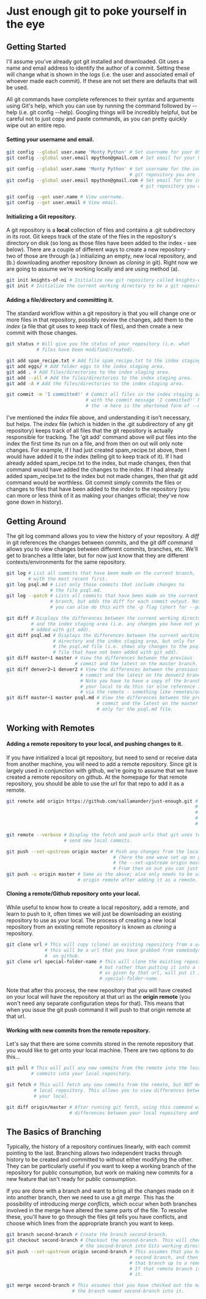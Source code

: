 # Just enough git to poke yourself in the eye

## Getting Started 

I'll assume you've already got git installed and downloaded. 
Git uses a name and email address to identify the author of a 
commit. Setting these will change what is shown in the logs 
(i.e. the user and associated email of whoever made each 
commit). If these are not set there are defaults that will 
be used. 

All git commands have complete references to their syntax and 
arguments using Git's help, which you can use by running 
the command followed by --help (i.e. git config --help). Googling 
things will be incredibly helpful, but be careful not to just 
copy and paste commands, as you can pretty quickly wipe out 
an entire repo. 

#### Setting your username and email. 

```bash
git config --global user.name 'Monty Python' # Set username for your OS. 
git config --global user.email mpython@gmail.com # Set email for your OS. 

git config --global user.name 'Monty Python' # Set username for the individual 
											 # git repository you are in. 
git config --global user.email mpython@gmail.com # Set email for the individual 
												 # git repository you are in.

git config --get user.name # View username. 
git config --get user.email # View email. 
```

#### Initializing a Git repository. 

A git repository is a __local__ collection of files and contains 
a .git subdirectory in its root. Git keeps track of the state of 
the files in the repository's directory on disk (so long as those 
files have been added to the index - see below). There are a couple
of different ways to create a new repository - two of those are 
through (a.) initializing an empty, new local repository, and 
(b.) downloading another repository (known as _cloning_ in git). Right 
now we are going to assume we're working locally and are using method (a). 

```bash 
git init knights-of-ni # Initialize new git repository called knights-of-ni. 
git init # Initialize the current working directory to be a git repository.
```

#### Adding a file/directory and committing it. 

The standard workflow within a git repository is that you will change 
one or more files in that repository, possibly review the changes, 
add them to the _index_ (a file that git uses to keep track 
of files), and then create a new commit with those changes.  


```bash
git status # Will give you the status of your repository (i.e. what 
		   # files have been modified/created). 

git add spam_recipe.txt # Add file spam_recipe.txt to the index staging area. 
git add eggs/ # Add folder eggs to the index staging area. 
git add . # Add files/directories to the index staging area.
git add --all # Add the files/directories to the index staging area. 
git add -A # Add the files/directories to the index staging area. 

git commit -m 'I committed!' # Commit all files in the index staging area
							 # with the commit message 'I committed!' Note
							 # the -m here is the shortened form of --message. 
```

I've mentioned the _index_ file above, and understanding it isn't necessary, 
but helps. The _index_ file (which is hidden in the .git subdirectory of any 
git repository) keeps track of all files that the git repository 
is actually responsible for tracking. The 'git add' command above will 
put files into the index the first time its run on a file, and from then 
on out will only note changes. For example, if I had just
created spam_recipe.txt above, then I would have added it to the index 
(telling git to keep track of it). If I had already added spam_recipe.txt 
to the index, but made changes, then that command would have added the 
changes to the index. If I had already added spam_recipe.txt to the index
but not made changes, then that git add command would be worthless. Git commit
simply commits the files or changes to files that have been added to the _index_
to the repository (you can more or less think of it as making your changes official; 
they've now gone down in history). 

## Getting Around 

The git log command allows you to view the history of your repository. 
A _diff_ in git references the changes between commits, and the git 
diff command allows you to view changes between different commits, 
branches, etc. We'll get to branches a little later, but for now 
just know that they are different contexts/environments for the 
same repository. 

```bash 
git log # List all commits that have been made on the current branch, 
		# with the most recent first. 
git log psql.md # List only those commits that include changes to 
				# the file psql.md.
git log --patch # Lists all commits that have been made on the current
				# branch, but adds the diff for each commit output. Note 
				# you can also do this with the -p flag (short for --patch).

git diff # Displays the differences between the current working directory
		 # and the index staging area (i.e. any changes you have not yet 
		 # added with git add). 
git diff psql.md # Displays the differences between the current working 
				 # directory and the index staging area, but only for 
				 # the psql.md file (i.e. shows any changes to the psql.md
				 # file that have not been added with git add). 
git diff master~1 master # View the differences between the previous 
						 # commit and the latest on the master branch. 
git diff denver2~1 denver2 # View the differences between the previous 
						   # commit and the latest on the denver2 branch. 
						   # Note you have to have a copy of the branch on 
						   # your local to do this (or else reference its path 
						   # via the remote - something like remotes/origin/denver2). 
git diff master~1 master psql.md # View the differences between the previous 
								 # commit and the latest on the master branch, but
								 # only for the psql.md file. 
```

## Working with Remotes

#### Adding a remote repository to your local, and pushing changes to it. 

If you have initialized a local git repository, but need to send or 
receive data from another machine, you will need to add a remote 
repository. Since git is largely used in conjunction with github, we're
going to assume that we have created a remote repository on github. At the 
homepage for that remote repository, you should be able to use the url 
for that repo to add it as a remote. 

```bash
git remote add origin https://github.com/sallamander/just-enough.git # Add the just-enough.git repository 
																	 # at https://github.com/sallamander
																	 # as a remote repository for our
																	 # current git repository (assuming 
																	 # were in one). 

git remote --verbose # Display the fetch and push urls that git uses to fetch remote commits and 
					 # send new local commits. 

git push --set-upstream origin master # Push any changes from the local repository to the origin remote
									   # (here the one weve set up on github). Note that you only need 
									   # the --set-upstream origin master the first time you push to it. 
									   # From then on out you can just use git push. 
git push -u origin master # Same as the above; also only needs to be used the first time you push to the 
						  # origin remote after adding it as a remote. 
```

#### Cloning a remote/Github repository onto your local. 

While useful to know how to create a local repository, add a remote, and learn 
to push to it, often times we will just be downloading an existing repository
to use as your local. The process of creating a new local repository from an 
existing remote repository is known as _cloning_ a repository. 

```bash
git clone url # This will copy (clone) an existing repository from a url. Often times
			  # this will be a url that you have grabbed from somebodys repo 
			  #  on github. 
git clone url special-folder-name # This will clone the existing repository from the url, 
								  # but rather than putting it into a folder with the same name
								  # as given by that url, will put it into a folder called 
								  # special-folder-name. 
```

Note that after this process, the new repository that you will have created on your local 
will have the repository at that url as the __origin remote__ (you won't need any separate
configuration steps for that). This means that when you issue the git push command it will 
push to that origin remote at that url.

#### Working with new commits from the remote repository. 

Let's say that there are some commits stored in the remote repository that you would 
like to get onto your local machine. There are two options to do this... 

```bash 
git pull # This will pull any new commits from the remote into the local, and merge those
		 # commits into your local repository. 

git fetch # This will fetch any new commits from the remote, but NOT merge them into your 
		  # local repository. This allows you to view differences between the remote and 
		  # your local. 

git diff origin/master # After running git fetch, using this command will show you the 
					   # differences between your local repository and the remote repository. 
```

## The Basics of Branching 

Typically, the history of a repository continues linearly, with each commit pointing to 
the last. Branching allows two independent tracks through history to be created and 
committed to without either modifying the other. They can be particularly useful if you 
want to keep a working branch of the repository for public consumption, but work on 
making new commits for a new feature that isn't ready for public consumption. 

If you are done with a branch and want to bring all the changes made on it into another
branch, then we need to use a git _merge_. This has the possibility of introducing 
_merge conflicts_, which occur when both branches involved in the merge have altered
the same parts of the file. To resolve these, you'll have to go through the files git 
tells you have conflicts, and choose which lines from the appropriate branch you want 
to keep. 

```bash 
git branch second-branch # Create the branch second-branch. 
git checkout second-branch # Checkout the second-branch. This will checkout the contents of
						   # the second-branch into Gits working directory. 
git push --set-upstream origin second-branch # This assumes that you have checked out the 
											 # second branch, and then pushes any changes from 
											 # that branch up to a remote branch named second-branch. 
											 # If that remote branch is not created it will first create
											 # it. 

git merge second-branch # This assumes that you have checked out the master branch, and then merges
						# the branch named second-branch into it. 
```
